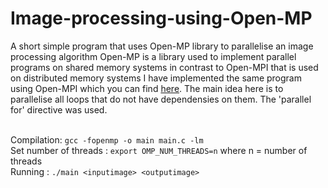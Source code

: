 # Image-processing-using-Open-MP
A short simple program that uses Open-MP library to parallelise an image processing algorithm
Open-MP is a library used to implement parallel programs on shared memory systems in contrast to Open-MPI that is used on distributed memory systems
I have implemented the same program using Open-MPI which you can find [here](https://github.com/MumbiGachomba04/Image-processing-using-open-MPI).
The main idea here is to parallelise all loops that do not have dependensies on them. The 'parallel for' directive was used.

<br>Compilation:  ``gcc -fopenmp -o main main.c -lm`` 
<br>Set number of threads : ``export OMP_NUM_THREADS=n`` where n = number of threads 
<br>Running : ``./main <inputimage> <outputimage>`` 

